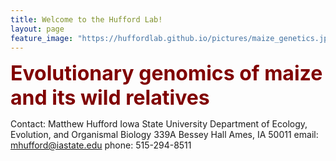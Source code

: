 ```yaml
---
title: Welcome to the Hufford Lab!
layout: page
feature_image: "https://huffordlab.github.io/pictures/maize_genetics.jpg"
---
```



<b><font size = "6" color="maroon">Evolutionary genomics of maize and its wild relatives</font></b>

Contact:
Matthew Hufford
Iowa State University
Department of Ecology, Evolution, and Organismal Biology
339A Bessey Hall
Ames, IA 50011
email: mhufford@iastate.edu
phone: 515-294-8511